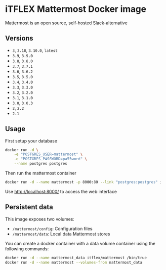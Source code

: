 # iTFLEX Mattermost Docker image

Mattermost is an open source, self-hosted Slack-alternative

## Versions

* `3`, `3.10`, `3.10.0`, `latest`
* `3.9`, `3.9.0`
* `3.8`, `3.8.0`
* `3.7`, `3.7.1`
* `3.6`, `3.6.2`
* `3.5`, `3.5.0`
* `3.4`, `3.4.0`
* `3.3`, `3.3.0`
* `3.2`, `3.2.0`
* `3.1`, `3.1.0`
* `3.0`, `3.0.3`
* `2`, `2.2`
* `2.1`

## Usage

First setup your database

```sh
docker run -d \
    -e "POSTGRES_USER=mattermost" \
    -e "POSTGRES_PASSWORD=pa55word" \
    --name postgres postgres
```

Then run the mattermost container

```sh
docker run -d --name mattermost -p 8000:80 --link "postgres:postgres" itflex/mattermost
```

Use <http://localhost:8000/> to access the web interface

## Persistent data

This image exposes two volumes:

* `/mattermost/config`: Configuration files
* `/mattermost/data`: Local data Mattermost stores

You can create a docker container with a data volume container using
the following commands:

```sh
docker run -d --name mattermost_data itflex/mattermost /bin/true
docker run -d --name mattermost --volumes-from mattermost_data
```
